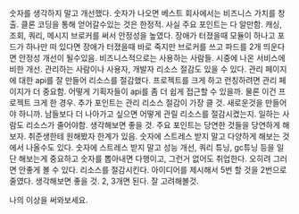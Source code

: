 숫자를 생각하지 말고 개선했다. 숫자가 나오면 베스트
회사에서는 비즈니스 가치를 창출. 클론 코딩을 통해 얻어갈수있는 것은 한정적.
사실 주요 포인트는 다 알만함. 캐싱, 조회, 쿼리, 메시지 브로커를 써서 안정성을 높였다. 장애가 터졌을때 모듈이 하나고 포드가 하나만 떠 있다면 장애가 터졌을때 바로 죽지만 브로커를 쓰고 파드를 2개 띄운다면 안정성 개선이 될수있음.
비즈니스적으로는 사용하는 사람들. 시중에 나온 서비스에 비한 개선. 관리하는 사람이나 사용자, 개발자 리소스 절감도 있을 수 있다. 관리 페이지에 대한 api를 잘 만들어 리소스를 절감했다.
프로젝트를 크게 하고 런칭하려면 관리 페이지가 더 중요함. 어떻게 기획자들이 api를 좀 더 쉽게 접근할 수 있을까. 물론 이건 프로젝트 크게 한 경우.
추가 포인트는 관리 리소스 절감이 가장 클 것. 새로운것을 만들어야 하니까. 남들보다 더 나아가고 싶으면 어떻게 관릴 리소스를 절감시켰는지. 일하는 사람도 리소스가 줄어야함. 생각해보면 좋을 것.
주요 포인트는 당연한 것들을 당연하게 해보자. 취준생한테 원해봤자 한계가 있음. 숫자에 스트레스 받지 말고 다양하게 해보는 것에서 나올수도 있다. 
숫자에 스트레스 받지 말고 성능 개선, 쿼리 튜닝, gc튜닝 등을 일단 해보는게 중요하고 숫자를 뽑아내면 다행이고, 그런거 없어도 취업한다. 오히려 그러면 안좋게 볼 수 있다. 리소스를 절감시킨다. 아이디어를 제시해서 5번 할 것을 2번으로 줄였다. 생각해보면 좋을 것.
2, 3개면 된다. 잘 고려해볼것.

나의 이상을 써와보세요.